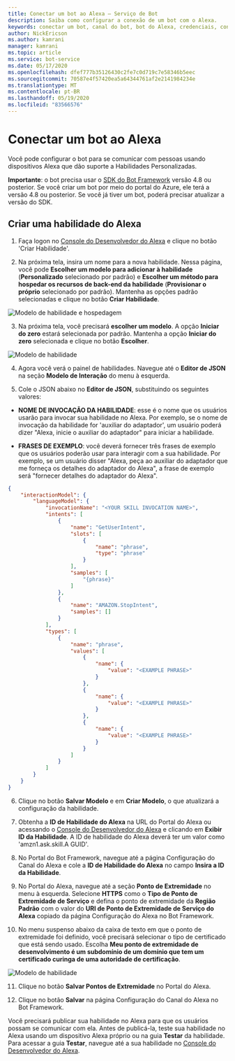 ```yaml
---
title: Conectar um bot ao Alexa – Serviço de Bot
description: Saiba como configurar a conexão de um bot com o Alexa.
keywords: conectar um bot, canal do bot, bot do Alexa, credenciais, configurar, telefone
author: NickEricson
ms.author: kamrani
manager: kamrani
ms.topic: article
ms.service: bot-service
ms.date: 05/17/2020
ms.openlocfilehash: dfef777b35126430c2fe7c0d719c7e58346b5eec
ms.sourcegitcommit: 70587e4f57420ea5a64344761af2e2141984234e
ms.translationtype: MT
ms.contentlocale: pt-BR
ms.lasthandoff: 05/19/2020
ms.locfileid: "83566576"
---
```

# <a name="connect-a-bot-to-alexa"></a>Conectar um bot ao Alexa

Você pode configurar o bot para se comunicar com pessoas usando dispositivos Alexa que dão suporte a Habilidades Personalizadas.

**Importante**: o bot precisa usar o [SDK do Bot Framework](https://github.com/microsoft/botframework-sdk) versão 4.8 ou posterior. Se você criar um bot por meio do portal do Azure, ele terá a versão 4.8 ou posterior. Se você já tiver um bot, poderá precisar atualizar a versão do SDK.


## <a name="create-an-alexa-skill"></a>Criar uma habilidade do Alexa

1. Faça logon no [Console do Desenvolvedor do Alexa](https://developer.amazon.com/alexa/console/ask) e clique no botão 'Criar Habilidade'.

2. Na próxima tela, insira um nome para a nova habilidade.  Nessa página, você pode **Escolher um modelo para adicionar à habilidade** (**Personalizado** selecionado por padrão) e **Escolher um método para hospedar os recursos de back-end da habilidade** (**Provisionar o próprio** selecionado por padrão).  Mantenha as opções padrão selecionadas e clique no botão **Criar Habilidade**.

![Modelo de habilidade e hospedagem](./media/channels/alexa-create-skill-options.png)

3. Na próxima tela, você precisará **escolher um modelo**.  A opção **Iniciar do zero** estará selecionada por padrão. Mantenha a opção **Iniciar do zero** selecionada e clique no botão **Escolher**.

![Modelo de habilidade](./media/channels/alexa-create-skill-options2.png)

4. Agora você verá o painel de habilidades. Navegue até o **Editor de JSON** na seção **Modelo de Interação** do menu à esquerda.

5. Cole o JSON abaixo no **Editor de JSON**, substituindo os seguintes valores:

* **NOME DE INVOCAÇÃO DA HABILIDADE**: esse é o nome que os usuários usarão para invocar sua habilidade no Alexa. Por exemplo, se o nome de invocação da habilidade for 'auxiliar do adaptador', um usuário poderá dizer "Alexa, inicie o auxiliar do adaptador" para iniciar a habilidade.

* **FRASES DE EXEMPLO**: você deverá fornecer três frases de exemplo que os usuários poderão usar para interagir com a sua habilidade.  Por exemplo, se um usuário disser "Alexa, peça ao auxiliar do adaptador que me forneça os detalhes do adaptador do Alexa", a frase de exemplo será "fornecer detalhes do adaptador do Alexa".

```json
{
    "interactionModel": {
        "languageModel": {
            "invocationName": "<YOUR SKILL INVOCATION NAME>",
            "intents": [
                {
                    "name": "GetUserIntent",
                    "slots": [
                        {
                            "name": "phrase",
                            "type": "phrase"
                        }
                    ],
                    "samples": [
                        "{phrase}"
                    ]
                },
                {
                    "name": "AMAZON.StopIntent",
                    "samples": []
                }
            ],
            "types": [
                {
                    "name": "phrase",
                    "values": [
                        {
                            "name": {
                                "value": "<EXAMPLE PHRASE>"
                            }
                        },
                        {
                            "name": {
                                "value": "<EXAMPLE PHRASE>"
                            }
                        },
                        {
                            "name": {
                                "value": "<EXAMPLE PHRASE>"
                            }
                        }
                    ]
                }
            ]
        }
    }
}
```

6. Clique no botão **Salvar Modelo** e em **Criar Modelo**, o que atualizará a configuração da habilidade.

7. Obtenha a **ID de Habilidade do Alexa** na URL do Portal do Alexa ou acessando o [Console do Desenvolvedor do Alexa](https://developer.amazon.com/alexa/console/ask) e clicando em **Exibir ID da Habilidade**. A ID de habilidade do Alexa deverá ter um valor como 'amzn1.ask.skill.A GUID'.

8. No Portal do Bot Framework, navegue até a página Configuração do Canal do Alexa e cole a **ID de Habilidade do Alexa** no campo **Insira a ID da Habilidade**.

9. No Portal do Alexa, navegue até a seção **Ponto de Extremidade** no menu à esquerda.  Selecione **HTTPS** como o **Tipo de Ponto de Extremidade de Serviço** e defina o ponto de extremidade da **Região Padrão** com o valor do **URI de Ponto de Extremidade de Serviço do Alexa** copiado da página Configuração do Alexa no Bot Framework.

10. No menu suspenso abaixo da caixa de texto em que o ponto de extremidade foi definido, você precisará selecionar o tipo de certificado que está sendo usado. Escolha **Meu ponto de extremidade de desenvolvimento é um subdomínio de um domínio que tem um certificado curinga de uma autoridade de certificação**.

![Modelo de habilidade](./media/channels/alexa-endpoint.PNG)

11. Clique no botão **Salvar Pontos de Extremidade** no Portal do Alexa.

12. Clique no botão **Salvar** na página Configuração do Canal do Alexa no Bot Framework.

Você precisará publicar sua habilidade no Alexa para que os usuários possam se comunicar com ela. Antes de publicá-la, teste sua habilidade no Alexa usando um dispositivo Alexa próprio ou na guia **Testar** da habilidade. Para acessar a guia **Testar**, navegue até a sua habilidade no [Console do Desenvolvedor do Alexa](https://developer.amazon.com/alexa/console/ask).
